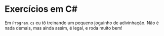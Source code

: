 # Exercícios em C#
Em `Program.cs` eu tô treinando um pequeno joguinho de adivinhação. Não é nada demais, mas ainda assim, é legal, e roda muito bem!
